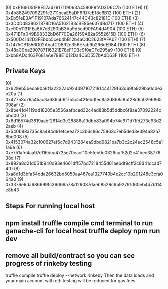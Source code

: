 (0) 0xE169D51F8E57a47917119063A4580F9fAD3D6C7b (100 ETH)
(1) 0x4b882497092291c2711bcaE5aDF6fD7cE18c6B12 (100 ETH)
(2) 0xEb51eE3Af1F19107Ada76624147c44C43c82181E (100 ETH)
(3) 0x3D0Dd838621878D16A51621B3cBE85e6374Bd717 (100 ETH)
(4) 0xe90b1131FEa8A7cB280bB3Aa9d5cd90FA94d4904 (100 ETH)
(5) 0x471BFa049B98332bD6F70Da26159A82a6552615D (100 ETH)
(6) 0x500D4142D3FEbbb5ceb4bB12b4aCdC2623fAFAb7 (100 ETH)
(7) 0x1475CB1556D02AbafCD892e356E7ab9b296dE984 (100 ETH)
(8) 0x48aC9ba290787116321E78eF1D3c9f0aCFd295a9 (100 ETH)
(9) 0xbb8ADc463F681aAe788E1012Da4C6D557bAdD63F (100 ETH)

Private Keys
------------------------------------------------------
(0) 0x629eb5beda90a6f1a2222ab9244971672181444129f63d69fa929ba0dde3b20a
(1) 0x47758c76a45ac3a639ab6f7b5c5421ebdfec8a3d868a9bf28d6a02e6865098af
(2) 0x8be41d4119dd18205e3566aafbced32c4ad83b5d5ddbc6f8ae37092224cbbd00
(3) 0x6d16574d3819aabf2614d3e28886a19dbb83a094b74e971d7ffd273e93d22aeb
(4) 0x540b88a735c8a494d91efceea72c3b6c86c75863c7eb5ded3e394a82a78bd008
(5) 0x4153074a32c100627ef6c7d9431284ea9dbd9821ba7b3c2c24ec2548c5a11a6e
(6) 0xe751afe4aa97e116dea4725e70cacf10e5feb0c0326caf52d2c41bec3877638d
(7) 0x892a8d21d051b940d93e4661dff57bd7218455d61aebdf9cff2c8d41dcad74f0
(8) 0xa8d1d3bfa54dda26632bd5050aa467ea1327740b4e2cc10b201248e3cfa064a0
(9) 0x3376e6da686699fc36069a78a129087daeb8529c9592791060eb4d7b114e8b43


Steps For running local host
------------------------------------------------------
npm install
truffle compile
cmd terminal to run ganache-cli for local host
truffle deploy
npm run dev
------------------------------------------------------

remove all build/contract so you can see progress of rinkeby testing
------------------------------------------------------
truffle compile
truffle deploy --network rinkeby
Then the data loads and your main account with eth testing will be reduced for gas fees

